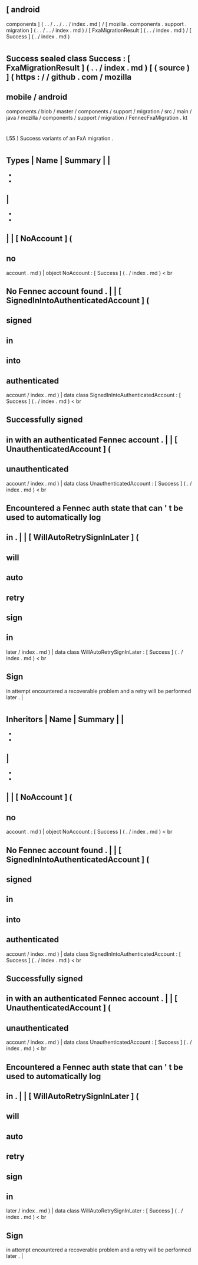 [
android
-
components
]
(
.
.
/
.
.
/
.
.
/
index
.
md
)
/
[
mozilla
.
components
.
support
.
migration
]
(
.
.
/
.
.
/
index
.
md
)
/
[
FxaMigrationResult
]
(
.
.
/
index
.
md
)
/
[
Success
]
(
.
/
index
.
md
)
#
Success
sealed
class
Success
:
[
FxaMigrationResult
]
(
.
.
/
index
.
md
)
[
(
source
)
]
(
https
:
/
/
github
.
com
/
mozilla
-
mobile
/
android
-
components
/
blob
/
master
/
components
/
support
/
migration
/
src
/
main
/
java
/
mozilla
/
components
/
support
/
migration
/
FennecFxaMigration
.
kt
#
L55
)
Success
variants
of
an
FxA
migration
.
#
#
#
Types
|
Name
|
Summary
|
|
-
-
-
|
-
-
-
|
|
[
NoAccount
]
(
-
no
-
account
.
md
)
|
object
NoAccount
:
[
Success
]
(
.
/
index
.
md
)
<
br
>
No
Fennec
account
found
.
|
|
[
SignedInIntoAuthenticatedAccount
]
(
-
signed
-
in
-
into
-
authenticated
-
account
/
index
.
md
)
|
data
class
SignedInIntoAuthenticatedAccount
:
[
Success
]
(
.
/
index
.
md
)
<
br
>
Successfully
signed
-
in
with
an
authenticated
Fennec
account
.
|
|
[
UnauthenticatedAccount
]
(
-
unauthenticated
-
account
/
index
.
md
)
|
data
class
UnauthenticatedAccount
:
[
Success
]
(
.
/
index
.
md
)
<
br
>
Encountered
a
Fennec
auth
state
that
can
'
t
be
used
to
automatically
log
-
in
.
|
|
[
WillAutoRetrySignInLater
]
(
-
will
-
auto
-
retry
-
sign
-
in
-
later
/
index
.
md
)
|
data
class
WillAutoRetrySignInLater
:
[
Success
]
(
.
/
index
.
md
)
<
br
>
Sign
-
in
attempt
encountered
a
recoverable
problem
and
a
retry
will
be
performed
later
.
|
#
#
#
Inheritors
|
Name
|
Summary
|
|
-
-
-
|
-
-
-
|
|
[
NoAccount
]
(
-
no
-
account
.
md
)
|
object
NoAccount
:
[
Success
]
(
.
/
index
.
md
)
<
br
>
No
Fennec
account
found
.
|
|
[
SignedInIntoAuthenticatedAccount
]
(
-
signed
-
in
-
into
-
authenticated
-
account
/
index
.
md
)
|
data
class
SignedInIntoAuthenticatedAccount
:
[
Success
]
(
.
/
index
.
md
)
<
br
>
Successfully
signed
-
in
with
an
authenticated
Fennec
account
.
|
|
[
UnauthenticatedAccount
]
(
-
unauthenticated
-
account
/
index
.
md
)
|
data
class
UnauthenticatedAccount
:
[
Success
]
(
.
/
index
.
md
)
<
br
>
Encountered
a
Fennec
auth
state
that
can
'
t
be
used
to
automatically
log
-
in
.
|
|
[
WillAutoRetrySignInLater
]
(
-
will
-
auto
-
retry
-
sign
-
in
-
later
/
index
.
md
)
|
data
class
WillAutoRetrySignInLater
:
[
Success
]
(
.
/
index
.
md
)
<
br
>
Sign
-
in
attempt
encountered
a
recoverable
problem
and
a
retry
will
be
performed
later
.
|
